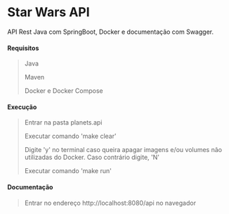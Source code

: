 # Star Wars API

API Rest Java com SpringBoot, Docker e documentação com Swagger.

#### Requisitos
>Java
>
>Maven
>
>Docker e Docker Compose

#### Execução
> Entrar na pasta planets.api
>
> Executar comando 'make clear'
>
> Digite 'y' no terminal caso queira apagar imagens e/ou volumes não utilizadas do Docker. Caso contrário digite, 'N'
>
> Executar comando 'make run'

#### Documentação
> Entrar no endereço http://localhost:8080/api no navegador
